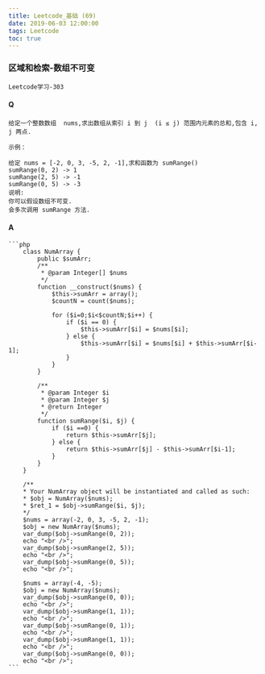 ```yaml
---
title: Leetcode_基础 (69)
date: 2019-06-03 12:00:00
tags: Leetcode
toc: true
---
```


### 区域和检索-数组不可变
    Leetcode学习-303

<!-- more -->

#### Q
    给定一个整数数组  nums,求出数组从索引 i 到 j  (i ≤ j) 范围内元素的总和,包含 i,  j 两点.

    示例：

    给定 nums = [-2, 0, 3, -5, 2, -1],求和函数为 sumRange()
    sumRange(0, 2) -> 1
    sumRange(2, 5) -> -1
    sumRange(0, 5) -> -3
    说明:
    你可以假设数组不可变.
    会多次调用 sumRange 方法.

#### A
    ```php
        class NumArray {
            public $sumArr;
            /**
             * @param Integer[] $nums
             */
            function __construct($nums) {
                $this->sumArr = array();
                $countN = count($nums);
                
                for ($i=0;$i<$countN;$i++) {
                    if ($i == 0) {
                        $this->sumArr[$i] = $nums[$i];
                    } else {
                        $this->sumArr[$i] = $nums[$i] + $this->sumArr[$i-1];
                    }
                }
            }
        
            /**
             * @param Integer $i
             * @param Integer $j
             * @return Integer
             */
            function sumRange($i, $j) {
                if ($i ==0) {
                    return $this->sumArr[$j];
                } else {
                    return $this->sumArr[$j] - $this->sumArr[$i-1];
                }
            }
        }

        /**
        * Your NumArray object will be instantiated and called as such:
        * $obj = NumArray($nums);
        * $ret_1 = $obj->sumRange($i, $j);
        */
        $nums = array(-2, 0, 3, -5, 2, -1);
        $obj = new NumArray($nums);
        var_dump($obj->sumRange(0, 2));
        echo "<br />";
        var_dump($obj->sumRange(2, 5));
        echo "<br />";
        var_dump($obj->sumRange(0, 5));
        echo "<br />";

        $nums = array(-4, -5);
        $obj = new NumArray($nums);
        var_dump($obj->sumRange(0, 0));
        echo "<br />";
        var_dump($obj->sumRange(1, 1));
        echo "<br />";
        var_dump($obj->sumRange(0, 1));
        echo "<br />";
        var_dump($obj->sumRange(1, 1));
        echo "<br />";
        var_dump($obj->sumRange(0, 0));
        echo "<br />";
    ```
